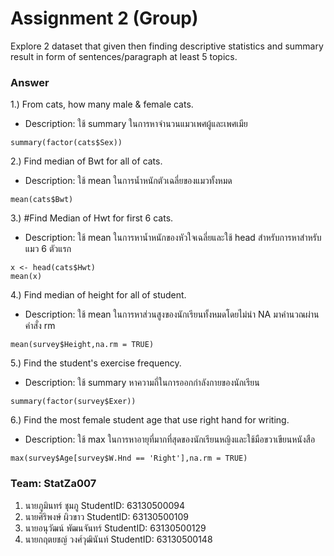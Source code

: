 # Assignment 2 (Group)

Explore 2 dataset that given then finding descriptive statistics and summary result in form of sentences/paragraph at least 5 topics.

### Answer

1.) From cats, how many male & female cats.
- Description: ใช้ summary ในการหาจำนวนแมวเพศผู้และเพศเมีย

```{R}
summary(factor(cats$Sex))
```

2.) Find median of Bwt for all of cats.
- Description: ใช้ mean ในการน้ำหนักตัวเฉลี่ยของแมวทั้งหมด

```{R}
mean(cats$Bwt)
```

3.) #Find Median of Hwt for first 6 cats.
- Description: ใช้ mean ในการหาน้ำหนักของหัวใจเฉลี่ยและใช้ head สำหรับการหาสำหรับแมว 6 ตัวแรก

```{R}
x <- head(cats$Hwt)
mean(x)
```

4.) Find median of height for all of student.
- Description: ใช้ mean ในการหาส่วนสูงของนักเรียนทั้งหมดโดยไม่นำ NA มาคำนวณผ่านคำสั่ง rm

```{R}
mean(survey$Height,na.rm = TRUE)
```

5.) Find the student's exercise frequency.
- Description: ใช้ summary หาความถี่ในการออกกำลังกายของนักเรียน

```{R}
summary(factor(survey$Exer))
```

6.) Find the most female student age that use right hand for writing.
- Description: ใช้ max ในการหาอายุที่มากที่สุดของนักเรียนหญิงและใช้มือขวาเขียนหนังสือ

```{R}
max(survey$Age[survey$W.Hnd == 'Right'],na.rm = TRUE)
```

### Team: StatZa007

1. นายภูมินทร์ ชุมภู StudentID: 63130500094
2. นายศิริพงษ์ ผิวขาว StudentID: 63130500109
3. นายอนุวัฒน์ พัฒนจันทร์ StudentID: 63130500129
4. นายกฤตยชญ์ วงศ์วุฒินันท์ StudentID: 63130500148
